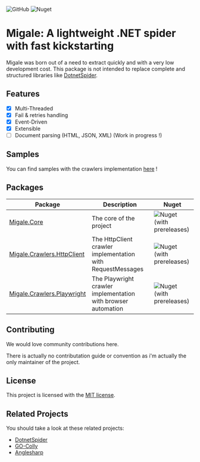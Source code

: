 ![GitHub](https://img.shields.io/github/license/Velka-DEV/Migale) ![Nuget](https://img.shields.io/nuget/dt/Migale.Core)
# Migale: A lightweight .NET spider with fast kickstarting

Migale was born out of a need to extract quickly and with a very low development cost. This package is not intended to replace complete and structured libraries like [DotnetSpider](https://github.com/dotnetcore/DotnetSpider). 

## Features

- [x] Multi-Threaded
- [x] Fail & retries handling
- [x] Event-Driven
- [x] Extensible
- [ ] Document parsing (HTML, JSON, XML) (Work in progress !)

## Samples

You can find samples with the crawlers implementation [here](https://github.com/Velka-DEV/Migale/tree/main/src/Migale.Samples) !

## Packages

| Package | Description | Nuget |
| ----------- | ----------- | ----------- |
| [Migale.Core](https://github.com/Velka-DEV/Migale/tree/main/src/Migale.Core) | The core of the project | ![Nuget (with prereleases)](https://img.shields.io/nuget/vpre/Migale.Core) |
| [Migale.Crawlers.HttpClient](https://github.com/Velka-DEV/Migale/tree/main/src/Migale.Crawlers.HttpClient) | The HttpClient crawler implementation with RequestMessages | ![Nuget (with prereleases)](https://img.shields.io/nuget/vpre/Migale.Crawlers.HttpClient) |
| [Migale.Crawlers.Playwright](https://github.com/Velka-DEV/Migale/tree/main/src/Migale.Crawlers.Playwright) | The Playwright crawler implementation with browser automation | ![Nuget (with prereleases)](https://img.shields.io/nuget/vpre/Migale.Crawlers.Playwright) |

## Contributing

We would love community contributions here.

There is actually no contributation guide or convention as i'm actually the only maintainer of the project.

## License

This project is licensed with the [MIT license](LICENSE).

## Related Projects

You should take a look at these related projects:

- [DotnetSpider](https://github.com/dotnetcore/DotnetSpider)
- [GO-Colly](https://github.com/gocolly/colly)
- [Anglesharp](https://github.com/AngleSharp/AngleSharp)
